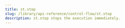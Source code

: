 ```yaml
---
title: st.stop
slug: /library/api-reference/control-flow/st.stop
description: st.stop stops the execution immediately.
---
```


<Autofunction function="streamlit.stop" />
